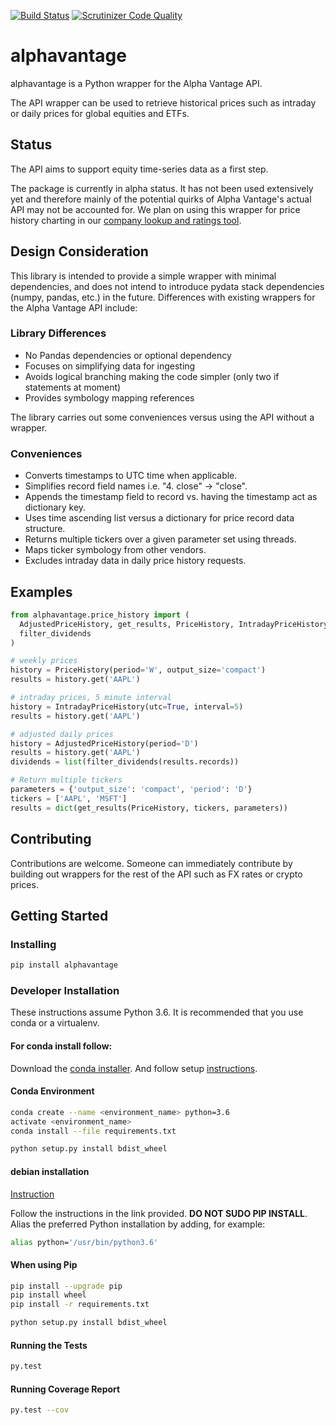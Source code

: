 [![Build Status](https://travis-ci.org/portfoliome/alphavantage.svg?branch=master)](https://travis-ci.com/portfoliome/alpavantage)
[![Scrutinizer Code Quality](https://scrutinizer-ci.com/g/portfoliome/alphavantage/badges/quality-score.png?b=master)](https://scrutinizer-ci.com/g/portfoliome/alphavantage/?branch=master)

# alphavantage

alphavantage is a Python wrapper for the Alpha Vantage API.

The API wrapper can be used to retrieve historical prices such as intraday or daily prices for global equities and ETFs.

## Status

The API aims to support equity time-series data as a first step.

The package is currently in alpha status. It has not been used extensively yet and therefore mainly of the potential quirks of Alpha Vantage's actual API may not be accounted for. We plan on using this wrapper for price history charting in our [company lookup and ratings tool](https://esg.censible.co/companies/Apple).


## Design Consideration

This library is intended to provide a simple wrapper with minimal dependencies, and does not intend to introduce pydata stack dependencies (numpy, pandas, etc.) in the future. Differences with existing wrappers for the Alpha Vantage API include:
 
### Library Differences

* No Pandas dependencies or optional dependency
* Focuses on simplifying data for ingesting
* Avoids logical branching making the code simpler (only two if statements at moment)
* Provides symbology mapping references

The library carries out some conveniences versus using the API without a wrapper.

### Conveniences

* Converts timestamps to UTC time when applicable.
* Simplifies record field names i.e. "4. close" -> "close".
* Appends the timestamp field to record vs. having the timestamp act as dictionary key.
* Uses time ascending list versus a dictionary for price record data structure.
* Returns multiple tickers over a given parameter set using threads.
* Maps ticker symbology from other vendors.
* Excludes intraday data in daily price history requests.

## Examples
```python
from alphavantage.price_history import (
  AdjustedPriceHistory, get_results, PriceHistory, IntradayPriceHistory,
  filter_dividends
)

# weekly prices
history = PriceHistory(period='W', output_size='compact')
results = history.get('AAPL')

# intraday prices, 5 minute interval
history = IntradayPriceHistory(utc=True, interval=5)
results = history.get('AAPL')

# adjusted daily prices
history = AdjustedPriceHistory(period='D')
results = history.get('AAPL')
dividends = list(filter_dividends(results.records))

# Return multiple tickers
parameters = {'output_size': 'compact', 'period': 'D'}
tickers = ['AAPL', 'MSFT']
results = dict(get_results(PriceHistory, tickers, parameters))
```

## Contributing
Contributions are welcome. Someone can immediately contribute by building out wrappers for the rest of the API such as FX rates or crypto prices.

## Getting Started

### Installing

```sh
pip install alphavantage
```

### Developer Installation

These instructions assume Python 3.6. It is recommended that you use conda or a virtualenv.

#### For conda install follow:
Download the [conda installer](http://conda.pydata.org/miniconda.html).
And follow setup [instructions](http://conda.pydata.org/docs/install/quick.html#id1).

#### Conda Environment

```sh
conda create --name <environment_name> python=3.6
activate <environment_name>
conda install --file requirements.txt

python setup.py install bdist_wheel
```

#### debian installation
[Instruction](https://linuxconfig.org/how-to-change-from-default-to-alternative-python-version-on-debian-linux)

Follow the instructions in the link provided. **DO NOT SUDO PIP INSTALL**. Alias the preferred Python installation by adding, for example:

```sh
alias python='/usr/bin/python3.6'
```

#### When using Pip
```sh
pip install --upgrade pip
pip install wheel
pip install -r requirements.txt

python setup.py install bdist_wheel
```

#### Running the Tests
```sh
py.test
```
#### Running Coverage Report
```sh
py.test --cov
```
